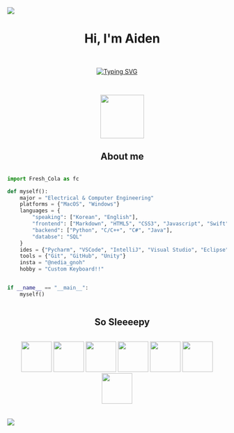  <img src="https://user-images.githubusercontent.com/73097560/115834477-dbab4500-a447-11eb-908a-139a6edaec5c.gif">

<div id="user-content-toc">
  <ul align="center">
    <summary><h1>Hi, I'm Aiden</h1></summary>
  </ul>
</div>


<!--  -->

<br>

<p align="center">
  <a href="https://git.io/typing-svg"><img src="https://readme-typing-svg.demolab.com?font=Fira+Code&weight=600&size=22&duration=3000&pause=1000&color=7E31F7&random=false&width=435&lines=University+of+Washington+Seattle;Electrical+%26+Computer+Engineering" alt="Typing SVG" /></a>
</p>

<br>

<div id="user-content-toc">
  <ul align="center">
    <img src="https://user-images.githubusercontent.com/74038190/238201075-34376b0e-4ae2-4278-9d3d-82e8016a87d6.gif" width="100px">
    <summary><h2 style="display: inline-block">About me</h2></summary>
  </ul>
</div>

```python
import Fresh_Cola as fc

def myself():
    major = "Electrical & Computer Engineering"
    platforms = {"MacOS", "Windows"}
    languages = {
        "speaking": ["Korean", "English"],
        "frontend": ["Markdown", "HTML5", "CSS3", "Javascript", "Swift"],
        "backend": ["Python", "C/C++", "C#", "Java"],
        "databse": "SQL"
    }
    ides = {"Pycharm", "VSCode", "IntelliJ", "Visual Studio", "Eclipse"}
    tools = {"Git", "GitHub", "Unity"}
    insta = "@nedia_gnoh"
    hobby = "Custom Keyboard!!"


if __name__ == "__main__":
    myself()
```


<div id="user-content-toc">
  <ul align="center">
    <summary><h2 style="display: inline-block">So Sleeeepy</h2></summary>
  </ul>
</div>

<div align="center">
<img src="https://camo.githubusercontent.com/37ffc8f0cc3c3ebb8e71dcc7be84767d718348f52ed9956a41ec91323a1bb4c2/68747470733a2f2f726561646d652d636f6d706f6e656e74732e76657263656c2e6170702f6170693f636f6d706f6e656e743d6c6f676f266c6f676f3d707974686f6e26746578743d66616c736526616e696d6174696f6e3d7370696e2666696c6c3d626c61636b267465787466696c6c3d62666163653626" width="70">
<img src="https://camo.githubusercontent.com/1c20b199385088770369750f89dc8d3fb300b93d784ed1cf45a82495fc880eea/68747470733a2f2f726561646d652d636f6d706f6e656e74732e76657263656c2e6170702f6170693f636f6d706f6e656e743d6c6f676f266c6f676f3d63706c7573706c757326746578743d66616c736526616e696d6174696f6e3d7370696e2666696c6c3d626c61636b267465787466696c6c3d62666163653626" width="70">
<img src="https://camo.githubusercontent.com/40c6078503146a0c51e4d1b449535375bfe61731834d99882c2ad9da2cb24d90/68747470733a2f2f726561646d652d636f6d706f6e656e74732e76657263656c2e6170702f6170693f636f6d706f6e656e743d6c6f676f266c6f676f3d6170706c6526746578743d66616c736526616e696d6174696f6e3d7370696e2666696c6c3d626c61636b267465787466696c6c3d62666163653626" width="70">
<img src="https://camo.githubusercontent.com/8634d4e3cc9b525f698ec229f8de5aaacb298f19e790236df1b205949e773859/68747470733a2f2f726561646d652d636f6d706f6e656e74732e76657263656c2e6170702f6170693f636f6d706f6e656e743d6c6f676f266c6f676f3d77696e646f777326746578743d66616c736526616e696d6174696f6e3d7370696e2666696c6c3d626c61636b267465787466696c6c3d62666163653626" width="70">
<img src="https://camo.githubusercontent.com/c67ccc64961651902fba777da865b1a059925415f3c1f3ae2e3fe8963e3fb3ca/68747470733a2f2f726561646d652d636f6d706f6e656e74732e76657263656c2e6170702f6170693f636f6d706f6e656e743d6c6f676f266c6f676f3d7079636861726d26746578743d66616c736526616e696d6174696f6e3d7370696e2666696c6c3d626c61636b267465787466696c6c3d62666163653626" width="70">
<img src="https://camo.githubusercontent.com/18c4b38937d7c29bd8478cb7227db34bf1aed708b43f916a15d327615bedad0f/68747470733a2f2f726561646d652d636f6d706f6e656e74732e76657263656c2e6170702f6170693f636f6d706f6e656e743d6c6f676f266c6f676f3d76697375616c73747564696f636f646526746578743d66616c736526616e696d6174696f6e3d7370696e2666696c6c3d626c61636b267465787466696c6c3d62666163653626" width="70">
<img src="https://camo.githubusercontent.com/b0373df65e7539124dffc7a7995a384e86b4a02149e42b48bcdb6344ec0c2b00/68747470733a2f2f726561646d652d636f6d706f6e656e74732e76657263656c2e6170702f6170693f636f6d706f6e656e743d6c6f676f266c6f676f3d756e69747926746578743d66616c736526616e696d6174696f6e3d7370696e2666696c6c3d626c61636b267465787466696c6c3d62666163653626" width="70">
</div>
<br><br>  

<img src="https://user-images.githubusercontent.com/73097560/115834477-dbab4500-a447-11eb-908a-139a6edaec5c.gif">
